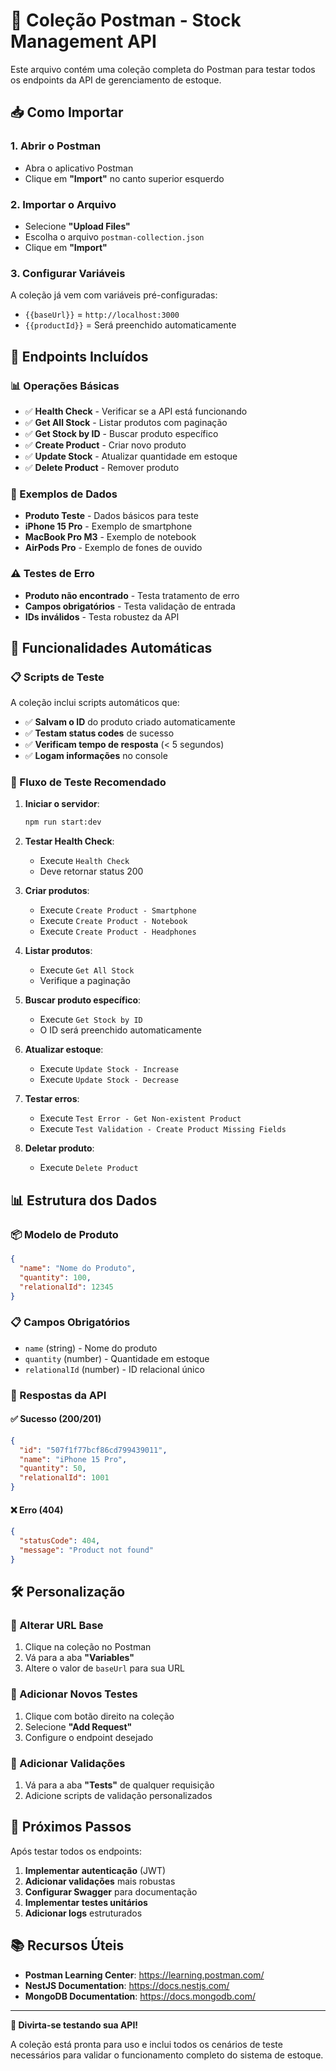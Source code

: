 # 🚀 Coleção Postman - Stock Management API

Este arquivo contém uma coleção completa do Postman para testar todos os endpoints da API de gerenciamento de estoque.

## 📥 Como Importar

### 1. **Abrir o Postman**

- Abra o aplicativo Postman
- Clique em **"Import"** no canto superior esquerdo

### 2. **Importar o Arquivo**

- Selecione **"Upload Files"**
- Escolha o arquivo `postman-collection.json`
- Clique em **"Import"**

### 3. **Configurar Variáveis**

A coleção já vem com variáveis pré-configuradas:

- `{{baseUrl}}` = `http://localhost:3000`
- `{{productId}}` = Será preenchido automaticamente

## 🎯 Endpoints Incluídos

### **📊 Operações Básicas**

- ✅ **Health Check** - Verificar se a API está funcionando
- ✅ **Get All Stock** - Listar produtos com paginação
- ✅ **Get Stock by ID** - Buscar produto específico
- ✅ **Create Product** - Criar novo produto
- ✅ **Update Stock** - Atualizar quantidade em estoque
- ✅ **Delete Product** - Remover produto

### **📝 Exemplos de Dados**

- **Produto Teste** - Dados básicos para teste
- **iPhone 15 Pro** - Exemplo de smartphone
- **MacBook Pro M3** - Exemplo de notebook
- **AirPods Pro** - Exemplo de fones de ouvido

### **⚠️ Testes de Erro**

- **Produto não encontrado** - Testa tratamento de erro
- **Campos obrigatórios** - Testa validação de entrada
- **IDs inválidos** - Testa robustez da API

## 🔧 Funcionalidades Automáticas

### **📋 Scripts de Teste**

A coleção inclui scripts automáticos que:

- ✅ **Salvam o ID** do produto criado automaticamente
- ✅ **Testam status codes** de sucesso
- ✅ **Verificam tempo de resposta** (< 5 segundos)
- ✅ **Logam informações** no console

### **🔄 Fluxo de Teste Recomendado**

1. **Iniciar o servidor**:

   ```bash
   npm run start:dev
   ```

2. **Testar Health Check**:
   - Execute `Health Check`
   - Deve retornar status 200

3. **Criar produtos**:
   - Execute `Create Product - Smartphone`
   - Execute `Create Product - Notebook`
   - Execute `Create Product - Headphones`

4. **Listar produtos**:
   - Execute `Get All Stock`
   - Verifique a paginação

5. **Buscar produto específico**:
   - Execute `Get Stock by ID`
   - O ID será preenchido automaticamente

6. **Atualizar estoque**:
   - Execute `Update Stock - Increase`
   - Execute `Update Stock - Decrease`

7. **Testar erros**:
   - Execute `Test Error - Get Non-existent Product`
   - Execute `Test Validation - Create Product Missing Fields`

8. **Deletar produto**:
   - Execute `Delete Product`

## 📊 Estrutura dos Dados

### **📦 Modelo de Produto**

```json
{
  "name": "Nome do Produto",
  "quantity": 100,
  "relationalId": 12345
}
```

### **📋 Campos Obrigatórios**

- `name` (string) - Nome do produto
- `quantity` (number) - Quantidade em estoque
- `relationalId` (number) - ID relacional único

### **🔄 Respostas da API**

#### **✅ Sucesso (200/201)**

```json
{
  "id": "507f1f77bcf86cd799439011",
  "name": "iPhone 15 Pro",
  "quantity": 50,
  "relationalId": 1001
}
```

#### **❌ Erro (404)**

```json
{
  "statusCode": 404,
  "message": "Product not found"
}
```

## 🛠️ Personalização

### **🔧 Alterar URL Base**

1. Clique na coleção no Postman
2. Vá para a aba **"Variables"**
3. Altere o valor de `baseUrl` para sua URL

### **📝 Adicionar Novos Testes**

1. Clique com botão direito na coleção
2. Selecione **"Add Request"**
3. Configure o endpoint desejado

### **🧪 Adicionar Validações**

1. Vá para a aba **"Tests"** de qualquer requisição
2. Adicione scripts de validação personalizados

## 🚀 Próximos Passos

Após testar todos os endpoints:

1. **Implementar autenticação** (JWT)
2. **Adicionar validações** mais robustas
3. **Configurar Swagger** para documentação
4. **Implementar testes unitários**
5. **Adicionar logs** estruturados

## 📚 Recursos Úteis

- **Postman Learning Center**: https://learning.postman.com/
- **NestJS Documentation**: https://docs.nestjs.com/
- **MongoDB Documentation**: https://docs.mongodb.com/

---

**🎉 Divirta-se testando sua API!**

A coleção está pronta para uso e inclui todos os cenários de teste necessários para validar o funcionamento completo do sistema de estoque.

